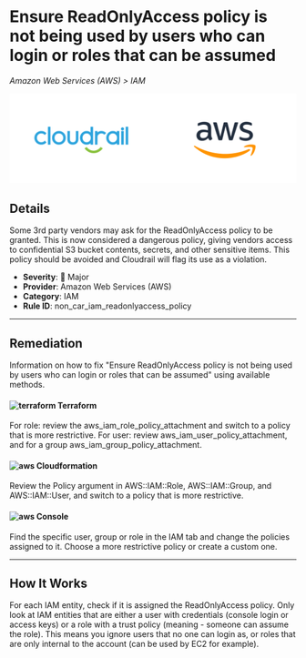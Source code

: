 # Ensure ReadOnlyAccess policy is not being used by users who can login or roles that can be assumed

*Amazon Web Services (AWS) > IAM*

![Cloudrail and Amazon Web Services (AWS) logos](../images/cloudrail_aws.png)

## Details
Some 3rd party vendors may ask for the ReadOnlyAccess policy to be granted. This is now considered a dangerous policy, giving vendors access to confidential S3 bucket contents, secrets, and other sensitive items. This policy should be avoided and Cloudrail will flag its use as a violation.

- **Severity**: 🔴 Major
- **Provider**: Amazon Web Services (AWS)
- **Category**: IAM
- **Rule ID**: non_car_iam_readonlyaccess_policy

---

## Remediation
Information on how to fix "Ensure ReadOnlyAccess policy is not being used by users who can login or roles that can be assumed" using available methods.


####  <img src="../_media/emojis/terraform.png" alt="terraform" width="20"/>  Terraform
For role: review the aws_iam_role_policy_attachment and switch to a policy that is more restrictive. For user: review aws_iam_user_policy_attachment, and for a group aws_iam_group_policy_attachment.








#### <img src="../_media/emojis/aws.png" alt="aws" width="20"/> Cloudformation
Review the Policy argument in AWS::IAM::Role, AWS::IAM::Group, and AWS::IAM::User, and switch to a policy that is more restrictive.



####  <img src="../_media/emojis/aws.png" alt="aws" width="20"/> Console
Find the specific user, group or role in the IAM tab and change the policies assigned to it. Choose a more restrictive policy or create a custom one.




---

## How It Works
For each IAM entity, check if it is assigned the ReadOnlyAccess policy. Only look at IAM entities that are either a user with credentials (console login or access keys) or a role with a trust policy (meaning - someone can assume the role). This means you ignore users that no one can login as, or roles that are only internal to the account (can be used by EC2 for example).